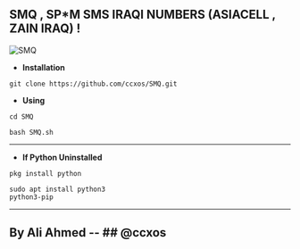 ## **SMQ , SP*M SMS IRAQI NUMBERS (ASIACELL , ZAIN IRAQ) !**

![SMQ](https://cdn.discordapp.com/attachments/1232987114652700717/1419764239966671018/IMG_20250922_211912_027.jpg?ex=68d2f1fc&is=68d1a07c&hm=8a8f80b17fa43dc9d963e6c3500f01fbb3ad95ab37aa1e7850185a4ef1b35bde&)

- **Installation**

```
git clone https://github.com/ccxos/SMQ.git
```

- **Using**

```
cd SMQ
```

```
bash SMQ.sh
```
---

- **If Python Uninstalled**

```
pkg install python
```

```
sudo apt install python3
python3-pip
```

---

## **By Ali Ahmed** -- ## **@ccxos**

